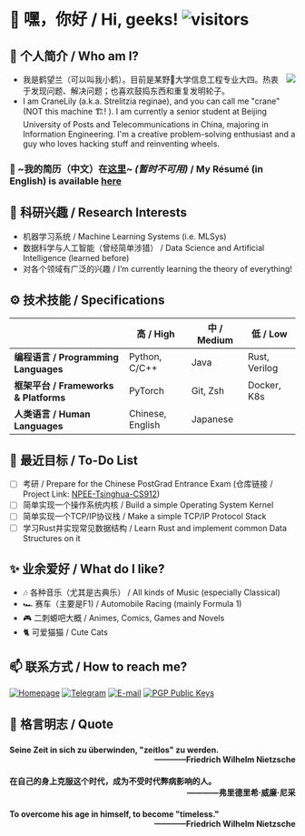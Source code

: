 #  👋 嘿，你好 / Hi, geeks! ![visitors](https://visitor-badge.glitch.me/badge?page_id=crane22.crane22)
## 💐 个人简介 / Who am I?

<img align="right" src="https://github-readme-stats.vercel.app/api?username=crane22&show_icons=true&theme=prussian"/>

 - 我是鹤望兰（可以叫我小鹤）。目前是某野🐔大学信息工程专业大四。热衷于发现问题、解决问题；也喜欢鼓捣东西和重复发明轮子。
 - I am CraneLily (a.k.a. Strelitzia reginae), and you can call me "crane" (NOT this machine 🏗️! ). I am currently a senior student at Beijing University of Posts and Telecommunications in China, majoring in Information Engineering. I'm a creative problem-solving enthusiast and a guy who loves hacking stuff and reinventing wheels. 
### 📄 ~我的简历（中文）在[这里]()~ *(暂时不可用)* / My Résumé (in English) is available [here](https://raw.githubusercontent.com/crane22/crane22/master/Resume/Resume%20-%20221119.pdf)
## 🌱 科研兴趣 / Research Interests
 - 机器学习系统 / Machine Learning Systems (i.e. MLSys)
 - 数据科学与人工智能（曾经简单涉猎） / Data Science and Artificial Intelligence (learned before)
 - 对各个领域有广泛的兴趣 / I’m currently learning the theory of everything!
## ⚙️ 技术技能 / Specifications
| | 高 / High | 中 / Medium | 低 / Low |
| --------------- | --------------- | --------------- | ------------- |
| **编程语言 / Programming Languages** | Python, C/C++ | Java | Rust, Verilog |
| **框架平台 / Frameworks & Platforms** | PyTorch | Git, Zsh | Docker, K8s |
| **人类语言 / Human Languages** | Chinese, English | Japanese |  |
## 🔭 最近目标 / To-Do List
 - [ ] 考研 / Prepare for the Chinese PostGrad Entrance Exam (仓库链接 / Project Link: [NPEE-Tsinghua-CS912](https://github.com/crane22/NPEE-Tsinghua-CS912))
 - [ ] 简单实现一个操作系统内核 / Build a simple Operating System Kernel
 - [ ] 简单实现一个TCP/IP协议栈 / Make a simple TCP/IP Protocol Stack
 - [ ] 学习Rust并实现常见数据结构 / Learn Rust and implement common Data Structures on it
<!---
## 🏢 开源贡献 / Contributions
--->
## ✨ 业余爱好 / What do I like?
 - 🎶 各种音乐（尤其是古典乐） / All kinds of Music (especially Classical)
 - 🏎️ 赛车（主要是F1) / Automobile Racing (mainly Formula 1)
 - 🎮 二刺螈吧大概 / Animes, Comics, Games and Novels
 - 🐈 可爱猫猫 / Cute Cats
<!---
## ⚡ / Fun facts
 - 
--->
## 📫 联系方式 / How to reach me?
[![Homepage](https://img.shields.io/badge/Blog-crane.moe-2b3388?style=for-the-badge&logo=netlify&logoColor=white)](https://crane.moe)
[![Telegram](https://img.shields.io/badge/Telegram-@crane22-0078D4?style=for-the-badge&logo=telegram&logoColor=white)](https://t.me/crane22)
[![E-mail](https://img.shields.io/badge/EMail-i@crane.moe-2ca5e0?style=for-the-badge&logo=mail.ru&logoColor=white)](mailto:i@crane.moe)
[![PGP Public Keys](https://img.shields.io/badge/PGP_Public_Keys-Download-66CCFF?style=for-the-badge&logo=monkeytie&logoColor=white)](https://raw.githubusercontent.com/crane22/crane22/master/PublicKeys/ContactCrane.key)
## 💬 格言明志 / Quote
###
#### Seine Zeit in sich zu überwinden, "zeitlos" zu werden. <div align="right">————Friedrich Wilhelm Nietzsche</div>
#### 在自己的身上克服这个时代，成为不受时代弊病影响的人。<div align="right">————弗里德里希·威廉·尼采</div>
#### To overcome his age in himself, to become "timeless." <div align="right">————Friedrich Wilhelm Nietzsche</div>

<!---
- 👋 Hi, I’m @crane22
- 👀 I’m interested in ...
- 🌱 I’m currently learning ...
- 💞️ I’m looking to collaborate on ...
- 📫 How to reach me ...
--->
<!---
crane22/crane22 is a ✨ special ✨ repository because its `README.md` (this file) appears on your GitHub profile.
You can click the Preview link to take a look at your changes.
--->
